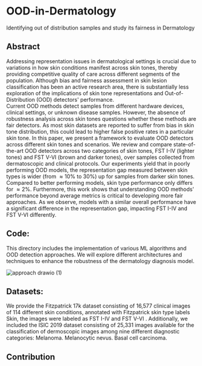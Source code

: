 # OOD-in-Dermatology
Identifying out of distribution samples and study  its fairness  in Dermatology

## Abstract
Addressing representation issues in dermatological settings is crucial due to variations in how skin conditions manifest across skin tones, thereby providing competitive quality of care across different segments of the population. Although bias and fairness assessment in skin lesion classification has been an active research area, there is substantially less exploration of the implications of skin tone representations and Out-of-Distribution (OOD) detectors' performance.  
Current OOD methods detect samples from different hardware devices, clinical settings, or unknown disease samples. However, the absence of robustness analysis across skin tones questions whether these methods are fair detectors. 
As most skin datasets are reported to suffer from bias in skin tone distribution, this could lead to higher false positive rates in a particular skin tone.  In this paper, we present a framework to evaluate OOD detectors across different skin tones and scenarios.
We review and compare state-of-the-art OOD detectors across two categories of skin tones, FST I-IV (lighter tones) and FST V-VI (brown and darker tones), over samples collected from dermatoscopic and clinical protocols. 
Our experiments yield that in poorly performing OOD models, the representation gap measured between skin types is wider (from $\approx 10\%$ to $30\%$) up for samples from darker skin tones. Compared to better performing models, skin type performance only differs for $\approx 2\%$. Furthermore, this work shows that understanding  OOD methods' performance beyond average metrics is critical to developing more fair approaches. As we observe, models with a similar overall performance have a significant difference in the representation gap, impacting FST I-IV and FST V-VI differently.


## Code: 
This directory includes the implementation of various ML algorithms and OOD detection approaches. We will explore different architectures and techniques to enhance the robustness of the dermatology diagnosis model.

![approach drawio (1)](https://github.com/assalaabnk/OOD-in-Dermatology/assets/61749380/9183c794-9818-4227-a0af-ea22d2be5e43)


## Datasets: 
We provide the Fitzpatrick 17k dataset consisting of 16,577 clinical images of 114 different skin conditions, annotated with Fitzpatrick skin type labels Skin, the images were labeled as FST I-IV and FST V-VI . Additionally, we included the ISIC 2019 dataset consisting of 25,331  images available for the classification of dermoscopic images among nine different diagnostic categories: Melanoma. Melanocytic nevus. Basal cell carcinoma.


## Contribution
